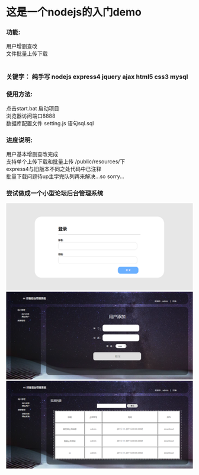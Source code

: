 # 这是一个nodejs的入门demo


### 功能:
用户增删查改<br>
文件批量上传下载<br><br>

###   关键字：  纯手写  nodejs express4 jquery ajax html5 css3 mysql   <br>

### 使用方法: <br>
点击start.bat 启动项目<br>
浏览器访问端口8888<br>
数据库配置文件 setting.js  语句sql.sql<br>

### 进度说明:
用户基本增删查改完成<br>支持单个上传下载和批量上传  /public/resources/下 <br>express4与旧版本不同之处代码中已注释<br>批量下载问题待up主学完队列再来解决...so sorry...<br>

### 尝试做成一个小型论坛后台管理系统 

![image](https://github.com/lcloveakb/forumManager/blob/master/login.png)
![image](https://github.com/lcloveakb/forumManager/blob/master/userAdd.png)
![image](https://github.com/lcloveakb/forumManager/blob/master/resourceList.png)

